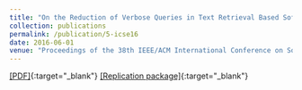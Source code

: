 ```yaml
---
title: "On the Reduction of Verbose Queries in Text Retrieval Based Software Maintenance"
collection: publications
permalink: /publication/5-icse16
date: 2016-06-01
venue: "Proceedings of the 38th IEEE/ACM International Conference on Software Engineering (ICSE'16), pp. 716-718"
---
```

[[PDF]](/files/5-icse16.pdf){:target="_blank"} [[Replication package]](https://seers.utdallas.edu/projects/query-reduction-poster/){:target="_blank"}